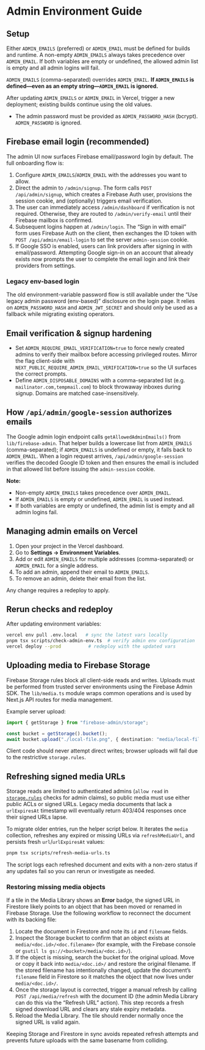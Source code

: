 # Admin Environment Guide

## Setup

Either `ADMIN_EMAILS` (preferred) or `ADMIN_EMAIL` must be defined for builds and runtime. A non-empty `ADMIN_EMAILS` always takes precedence over `ADMIN_EMAIL`. If both variables are empty or undefined, the allowed admin list is empty and all admin logins will fail.

`ADMIN_EMAILS` (comma-separated) overrides `ADMIN_EMAIL`. **If `ADMIN_EMAILS` is defined—even as an empty string—`ADMIN_EMAIL` is ignored.**

After updating `ADMIN_EMAILS` or `ADMIN_EMAIL` in Vercel, trigger a new deployment; existing builds continue using the old values.

* The admin password must be provided as `ADMIN_PASSWORD_HASH` (bcrypt). `ADMIN_PASSWORD` is ignored.

## Firebase email login (recommended)

The admin UI now surfaces Firebase email/password login by default. The full onboarding flow is:

1. Configure `ADMIN_EMAILS`/`ADMIN_EMAIL` with the addresses you want to allow.
2. Direct the admin to `/admin/signup`. The form calls `POST /api/admin/signup`, which creates a Firebase Auth user, provisions the session cookie, and (optionally) triggers email verification.
3. The user can immediately access `/admin/dashboard` if verification is not required. Otherwise, they are routed to `/admin/verify-email` until their Firebase mailbox is confirmed.
4. Subsequent logins happen at `/admin/login`. The “Sign in with email” form uses Firebase Auth on the client, then exchanges the ID token with `POST /api/admin/email-login` to set the server `admin-session` cookie.
5. If Google SSO is enabled, users can link providers after signing in with email/password. Attempting Google sign-in on an account that already exists now prompts the user to complete the email login and link their providers from settings.

### Legacy env-based login

The old environment-variable password flow is still available under the “Use legacy admin password (env-based)” disclosure on the login page. It relies on `ADMIN_PASSWORD_HASH` and `ADMIN_JWT_SECRET` and should only be used as a fallback while migrating existing operators.


## Email verification & signup hardening

* Set `ADMIN_REQUIRE_EMAIL_VERIFICATION=true` to force newly created admins to verify their mailbox before accessing privileged routes. Mirror the flag client-side with `NEXT_PUBLIC_REQUIRE_ADMIN_EMAIL_VERIFICATION=true` so the UI surfaces the correct prompts.
* Define `ADMIN_DISPOSABLE_DOMAINS` with a comma-separated list (e.g. `mailinator.com,tempmail.com`) to block throwaway inboxes during signup. Domains are matched case-insensitively.

## How `/api/admin/google-session` authorizes emails

The Google admin login endpoint calls `getAllowedAdminEmails()` from `lib/firebase-admin`. That helper builds a lowercase list from `ADMIN_EMAILS` (comma-separated); if `ADMIN_EMAILS` is undefined or empty, it falls back to `ADMIN_EMAIL`. When a login request arrives, `/api/admin/google-session` verifies the decoded Google ID token and then ensures the email is included in that allowed list before issuing the `admin-session` cookie.

**Note:**

* Non-empty `ADMIN_EMAILS` takes precedence over `ADMIN_EMAIL`.
* If `ADMIN_EMAILS` is empty or undefined, `ADMIN_EMAIL` is used instead.
* If both variables are empty or undefined, the admin list is empty and all admin logins fail.

## Managing admin emails on Vercel

1. Open your project in the Vercel dashboard.
2. Go to **Settings → Environment Variables**.
3. Add or edit `ADMIN_EMAILS` for multiple addresses (comma-separated) or `ADMIN_EMAIL` for a single address.
4. To add an admin, append their email to `ADMIN_EMAILS`.
5. To remove an admin, delete their email from the list.

Any change requires a redeploy to apply.

## Rerun checks and redeploy

After updating environment variables:

```bash
vercel env pull .env.local   # sync the latest vars locally
pnpm tsx scripts/check-admin-env.ts  # verify admin env configuration
vercel deploy --prod          # redeploy with the updated vars
```

## Uploading media to Firebase Storage

Firebase Storage rules block all client-side reads and writes. Uploads must be
performed from trusted server environments using the Firebase Admin SDK. The
`lib/media.ts` module wraps common operations and is used by Next.js API routes
for media management.

Example server upload:

```ts
import { getStorage } from "firebase-admin/storage";

const bucket = getStorage().bucket();
await bucket.upload("./local-file.png", { destination: "media/local-file.png" });
```

Client code should never attempt direct writes; browser uploads will fail due to
the restrictive `storage.rules`.

## Refreshing signed media URLs

Storage reads are limited to authenticated admins (`allow read` in
[`storage.rules`](./storage.rules) checks for admin claims), so public media
must use either public ACLs or signed URLs. Legacy media documents that lack a
`urlExpiresAt` timestamp will eventually return 403/404 responses once their
signed URLs lapse.

To migrate older entries, run the helper script below. It iterates the `media`
collection, refreshes any expired or missing URLs via `refreshMediaUrl`, and
persists fresh `url`/`urlExpiresAt` values:

```bash
pnpm tsx scripts/refresh-media-urls.ts
```

The script logs each refreshed document and exits with a non-zero status if any
updates fail so you can rerun or investigate as needed.

### Restoring missing media objects

If a tile in the Media Library shows an **Error** badge, the signed URL in
Firestore likely points to an object that has been moved or renamed in Firebase
Storage. Use the following workflow to reconnect the document with its backing
file:

1. Locate the document in Firestore and note its `id` and `filename` fields.
2. Inspect the Storage bucket to confirm that an object exists at
   `media/<doc.id>/<doc.filename>` (for example, with the Firebase console or
   `gsutil ls gs://<bucket>/media/<doc.id>/`).
3. If the object is missing, search the bucket for the original upload. Move or
   copy it back into `media/<doc.id>/` and restore the original filename. If the
   stored filename has intentionally changed, update the document’s `filename`
   field in Firestore so it matches the object that now lives under
   `media/<doc.id>/`.
4. Once the storage layout is corrected, trigger a manual refresh by calling
   `POST /api/media/refresh` with the document ID (the admin Media Library can
   do this via the “Refresh URL” action). This step records a fresh signed
   download URL and clears any stale expiry metadata.
5. Reload the Media Library. The tile should render normally once the signed URL
   is valid again.

Keeping Storage and Firestore in sync avoids repeated refresh attempts and
prevents future uploads with the same basename from colliding.

